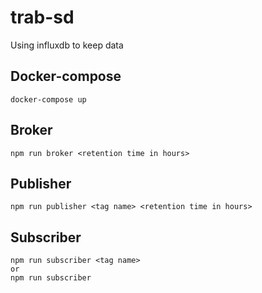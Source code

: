 # trab-sd
Using influxdb to keep data

## Docker-compose
```
docker-compose up
```
## Broker
```
npm run broker <retention time in hours>
```

## Publisher
```
npm run publisher <tag name> <retention time in hours>
```

## Subscriber
```
npm run subscriber <tag name>
or
npm run subscriber
```
